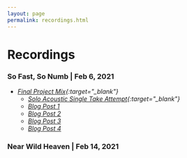 ```yaml
---
layout: page
permalink: recordings.html
---
```


<h1 class="page-heading">Recordings</h1>

### So Fast, So Numb | Feb 6, 2021
- *[Final Project Mix](https://drive.google.com/file/d/12NVKLkgs17zyAAAiOf4Ry7WArQL7ITbf/view?usp=sharing){:target="_blank"}*
  - *[Solo Acoustic Single Take Attempt](https://drive.google.com/file/d/1CUl2yDE-w-xZD5_ret_J2Ph36HLBuFdb/view?usp=sharing){:target="_blank"}*
  - *[Blog Post 1](so-fast-so-numb-1.html)*
  - *[Blog Post 2](so-fast-so-numb-2.html)*
  - *[Blog Post 3](so-fast-so-numb-3.html)*
  - *[Blog Post 4](so-fast-so-numb-4.html)*

### Near Wild Heaven | Feb 14, 2021

